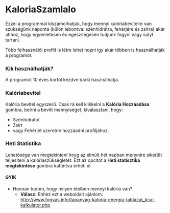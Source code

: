 # KaloriaSzamlalo

Ezzel a programmal kiszámolhatjuk, hogy mennyi kalóriabevitelre van szükségünk naponta (külön lebontva: szénhidrátra, fehérjére és zsírra) akár ahhoz, hogy egyenletesen és egészségesen tudjunk fogyni vagy súlyt tartani.

Több felhasználói profilt is létre lehet hozni így akár többen is használhatják a programot.

### Kik használhatják?
A programot 10 éves kortól kezdve bárki használhatja.

### Kalóriabevitel
Kalória bevitel egyszerű. Csak rá kell klikkelni a **Kalória Hozzáadása** gombra, beírni a bevitt mennyiséget, kiválasztani, hogy:
  - Szénhidrátot
  - Zsírt
  - vagy Fehérjét
szeretne hozzáadni profiljához.

### Heti Statistika
Lehetősége van megtekinteni hoyg az elmúlt hét napban menynire sikerült teljesíteni a kalóriaszükségletét. Ezt az opcitót a **Heti statisztika megtekintése** gombra kattintva érheti el.

#### GYIK
  - Honnan tudom, hogy milyen ételben mennyi kalória van?
    - **Válasz:** Ehhez ezt a  weboldalt ajánlom: http://www.fogyas.info/tapanyag-kaloria-energia-tablazat_kcal-kalkulator.php

